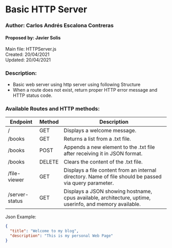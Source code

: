 # Basic HTTP Server
### Author: Carlos Andrés Escalona Contreras
#### Proposed by: Javier Solis
Main file: HTTPServer.js  
Created: 20/04/2021  
Updated: 20/04/2021
### Description:
* Basic web server using http server using following Structure
* When a route does not exist, return proper HTTP error message and HTTP status code.

### Available Routes and HTTP methods:

| Endpoint       | Method | Description                                                                                             |
|----------------|--------|---------------------------------------------------------------------------------------------------------|
| /              | GET    | Displays a welcome message.                                                                             |
| /books         | GET    | Returns a list from a .txt file.                                                                        |
| /books         | POST   | Appends a new element to the .txt file after receiving it in JSON format.                               |
| /books         | DELETE | Clears the content of the .txt file.                                                                    |
| /file-viewer   | GET    | Displays a file content from an internal directory. Name of file should be passed via query parameter.  |
| /server-status | GET    | Displays a JSON showing hostname, cpus available, architecture, uptime, userinfo, and memory available. |


Json Example:   
```json
{
  "title": "Welcome to my blog",
  "description": "This is my personal Web Page"
}
```